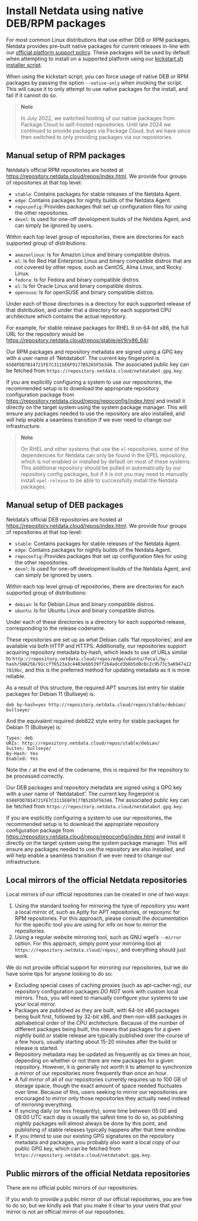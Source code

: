 # Install Netdata using native DEB/RPM packages

For most common Linux distributions that use either DEB or RPM packages, Netdata provides pre-built native packages
for current releases in-line with
our [official platform support policy](/docs/netdata-agent/versions-and-platforms.md).
These packages will be used by default when attempting to install on a supported platform using our
[kickstart.sh installer script](/packaging/installer/methods/kickstart.md).

When using the kickstart script, you can force usage of native DEB or RPM packages by passing the option
`--native-only` when invoking the script. This will cause it to only attempt to use native packages for the install,
and fail if it cannot do so.

> **Note**
>
> In July 2022, we switched hosting of our native packages from Package Cloud to self-hosted repositories.
> Until late 2024 we continued to provide packages via Package Cloud, but we have since then switched to only
> providing packages via our repositories.

## Manual setup of RPM packages

Netdata’s official RPM repositories are hosted at <https://repository.netdata.cloud/repos/index.html>. We provide four groups of
repositories at that top level:

- `stable`: Contains packages for stable releases of the Netdata Agent.
- `edge`: Contains packages for nightly builds of the Netdata Agent.
- `repoconfig`: Provides packages that set up configuration files for using the other repositories.
- `devel`: Is used for one-off development builds of the Netdata Agent, and can simply be ignored by users.

Within each top level group of repositories, there are directories for each supported group of distributions:

- `amazonlinux`: Is for Amazon Linux and binary compatible distros.
- `el`: Is for Red Hat Enterprise Linux and binary compatible distros that are not covered by other repos, such
  as CentOS, Alma Linux, and Rocky Linux.
- `fedora`: Is for Fedora and binary compatible distros.
- `ol`: Is for Oracle Linux and binary compatible distros.
- `opensuse`: Is for openSUSE and binary compatible distros.

Under each of those directories is a directory for each supported release of that distribution, and under that a
directory for each supported CPU architecture which contains the actual repository.

For example, for stable release packages for RHEL 9 on 64-bit x86, the full URL for the repository would be
<https://repository.netdata.cloud/repos/stable/el/9/x86_64/>

Our RPM packages and repository metadata are signed using a GPG key with a user name of ‘Netdatabot’. The
current key fingerprint is `6588FDD7B14721FE7C3115E6F9177B5265F56346`. The associated public key can be fetched from
`https://repository.netdata.cloud/netdatabot.gpg.key`.

If you are explicitly configuring a system to use our repositories, the recommended setup is to download the
appropriate repository configuration package from <https://repository.netdata.cloud/repos/repoconfig/index.html>
and install it directly on the target system using the system package manager. This will ensure any packages
needed to use the repository are also installed, and will help enable a seamless transition if we ever need to
change our infrastructure.

> **Note**
>
> On RHEL and other systems that use the `el` repositories, some of the dependencies for Netdata can only be found
> in the EPEL repository, which is not enabled or installed by default on most of these systems. This additional
> repository _should_ be pulled in automatically by our repository config packages, but if it is not you may need
> to manually install `epel-release` to be able to successfully install the Netdata packages.

## Manual setup of DEB packages

Netdata’s official DEB repositories are hosted at <https://repository.netdata.cloud/repos/index.html>. We provide four groups of
repositories at that top level:

- `stable`: Contains packages for stable releases of the Netdata Agent.
- `edge`: Contains packages for nightly builds of the Netdata Agent.
- `repoconfig`: Provides packages that set up configuration files for using the other repositories.
- `devel`: Is used for one-off development builds of the Netdata Agent, and can simply be ignored by users.

Within each top level group of repositories, there are directories for each supported group of distributions:

- `debian`: Is for Debian Linux and binary compatible distros.
- `ubuntu`: Is for Ubuntu Linux and binary compatible distros.

Under each of these directories is a directory for each supported release, corresponding to the release codename.

These repositories are set up as what Debian calls ‘flat repositories’, and are available via both HTTP and HTTPS.
Additionally, our repositories support acquiring repository metadata by-hash, which leads to use of URLs similar to
`http://repository.netdata.cloud/repos/edge/ubuntu/focal/by-hash/SHA256/91ccff6523a3c4483ebb539ff2b4adcd3b6b5d0c0c2c9573c5a6947a127819bc`,
and this is the preferred method for updating metadata as it is more reliable.

As a result of this structure, the required APT sources.list entry for stable packages for Debian 11 (Bullseye) is:

```text
deb by-hash=yes http://repository.netdata.cloud/repos/stable/debian/ bullseye/
```

And the equivalent required deb822 style entry for stable packages for Debian 11 (Bullseye) is:

```text
Types: deb
URIs: http://repository.netdata.cloud/repos/stable/debian/
Suites: bullseye/
By-Hash: Yes
Enabled: Yes
```

Note the `/` at the end of the codename, this is required for the repository to be processed correctly.

Our DEB packages and repository metadata are signed using a GPG key with a user name of ‘Netdatabot’. The
current key fingerprint is `6588FDD7B14721FE7C3115E6F9177B5265F56346`. The associated public key can be fetched from
`https://repository.netdata.cloud/netdatabot.gpg.key`.

If you are explicitly configuring a system to use our repositories, the recommended setup is to download the
appropriate repository configuration package from <https://repository.netdata.cloud/repos/repoconfig/index.html> and install it
directly on the target system using the system package manager. This will ensure any packages needed to use the
repository are also installed, and will help enable a seamless transition if we ever need to change our infrastructure.

## Local mirrors of the official Netdata repositories

Local mirrors of our official repositories can be created in one of two ways:

1. Using the standard tooling for mirroring the type of repository you want a local mirror of, such as Aptly for
   APT repositories, or reposync for RPM repositories. For this approach, please consult the documentation for
   the specific tool you are using for info on how to mirror the repositories.
2. Using a regular website mirroring tool, such as GNU wget’s `--mirror` option. For this approach, simply point
   your mirroring tool at `https://repository.netdata.cloud/repos/`, and everything should just work.

We do not provide official support for mirroring our repositories, but we do have some tips for anyone looking to do so:

- Excluding special cases of caching proxies (such as apt-cacher-ng), our repository configuration packages _DO NOT_
  work with custom local mirrors. Thus, you will need to manually configure your systems to use your local mirror.
- Packages are published as they are built, with 64-bit x86 packages being built first, followed by 32-bit x86,
  and then non-x86 packages in alphabetical order of the CPU architecture. Because of the number of different
  packages being built, this means that packages for a given nightly build or stable release are typically published
  over the course of a few hours, usually starting about 15-20 minutes after the build or release is started.
- Repository metadata may be updated as frequently as six times an hour, depending on whether or not there are
  new packages for a given repository. However, it is generally not worth it to attempt to
  synchronize a mirror of our repositories more frequently than once an hour.
- A full mirror of all of our repositories currently requires up to 100 GB of storage space, though the exact
  amount of space needed fluctuates over time. Because of this, users seeking to mirror our repositories are
  encouraged to mirror only those repositories they actually need instead of mirroring everything.
- If syncing daily (or less frequently), some time between 05:00 and 08:00 UTC each day is usually the safest
  time to do so, as publishing nightly packages will almost always be done by this point, and publishing of stable
  releases typically happens after that time window.
- If you intend to use our existing GPG signatures on the repository metadata and packages, you probably also want
  a local copy of our public GPG key, which can be fetched from `https://repository.netdata.cloud/netdatabot.gpg.key`.

## Public mirrors of the official Netdata repositories

There are no official public mirrors of our repositories.

If you wish to provide a public mirror of our official repositories, you are free to do so, but we kindly ask that
you make it clear to your users that your mirror is not an official mirror of our repositories.
